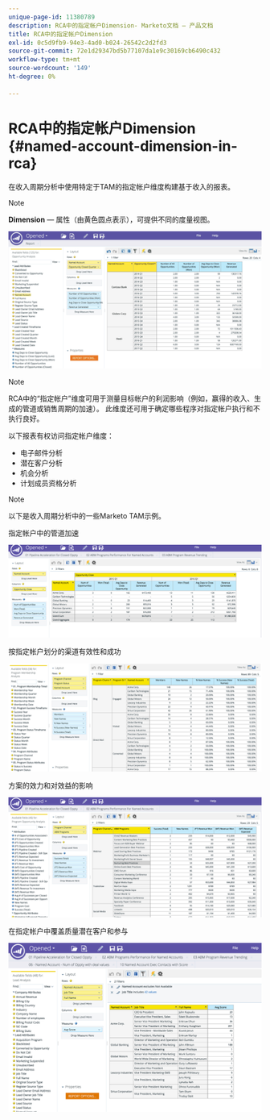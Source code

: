 ```yaml
---
unique-page-id: 11380789
description: RCA中的指定帐户Dimension- Marketo文档 — 产品文档
title: RCA中的指定帐户Dimension
exl-id: 0c5d9fb9-94e3-4ad0-b024-26542c2d2fd3
source-git-commit: 72e1d29347bd5b77107da1e9c30169cb6490c432
workflow-type: tm+mt
source-wordcount: '149'
ht-degree: 0%

---
```


# RCA中的指定帐户Dimension {#named-account-dimension-in-rca}

在收入周期分析中使用特定于TAM的指定帐户维度构建基于收入的报表。

>[!NOTE]
>
>**Dimension**  — 属性（由黄色圆点表示），可提供不同的度量视图。

![](assets/one-2.png)

>[!NOTE]
>
>RCA中的“指定帐户”维度可用于测量目标帐户的利润影响（例如，赢得的收入、生成的管道或销售周期的加速）。 此维度还可用于确定哪些程序对指定帐户执行和不执行良好。

以下报表有权访问指定帐户维度：

* 电子邮件分析
* 潜在客户分析
* 机会分析
* 计划成员资格分析

>[!NOTE]
>
>以下是收入周期分析中的一些Marketo TAM示例。

指定帐户中的管道加速

![](assets/two-1.png)

按指定帐户划分的渠道有效性和成功

![](assets/three-2.png)

方案的效力和对效益的影响

![](assets/four-3.png)

在指定帐户中覆盖质量潜在客户和参与

![](assets/five-2.png)
